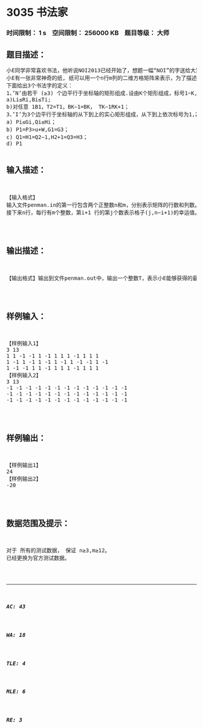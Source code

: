 # 3035 书法家   
### 时间限制： 1 s&nbsp;&nbsp;&nbsp;&nbsp;空间限制： 256000 KB&nbsp;&nbsp;&nbsp;&nbsp;题目等级： 大师  
## 题目描述：  

<pre>
小E同学非常喜欢书法，他听说NOI2013已经开始了，想题一幅“NOI”的字送给大家。
小E有一张非常神奇的纸, 纸可以用一个n行m列的二维方格矩阵来表示，为了描述方便，我们定义矩阵左下角方格坐标为(1,1)，右上角方格坐标为(m,n);矩阵的每个方格有一个整数的幸运值。在格子上面写字可以增加大家的幸运度，幸运度的大小恰好是所有被笔写到的方格的幸运值之和。现在你要在上面写上’N’, ’O’, ’I’三个字母。
下面给出3个书法字的定义：
1、’N’由若干 (≥3) 个边平行于坐标轴的矩形组成.设由K个矩形组成，标号1~K,第i个矩形的左下角方格坐标设为(Li,Bi),右上角设为(Ri,Ti),要求满足：
a)Li≤Ri,Bi≤Ti;
b)对任意 1<i≤K，有 Li=Ri−1+1；
c)对任意 3≤i<K，有 Bi−1−1≤Ti≤Ti−1，Bi≤Bi−1；
d)B2>B1，T2=T1，BK−1=BK， TK−1<TK；
2、’O’由一个大矩形A，挖去一个小矩形B得到，这两个矩形的边都平行于坐标轴。设大矩形A左下角的方格坐标为(u,v),长为W，宽为H，则小矩形B满足左下角方格坐标为(u+1,v+1),长W-2，宽H-2；要求满足：
a) W≥3,H≥3；
b) u>RK+1；
3、’I’为3个边平行于坐标轴的从下到上的实心矩形组成，从下到上依次标号为1,2,3，第i个矩形的左下角格子坐标设为(Pi,Qi),右上角格子坐标设为(Gi,Hi);要求满足：
a) Pi≤Gi,Qi≤Hi；
b) P1=P3>u+W,G1=G3；
c) Q1=H1=Q2−1,H2+1=Q3=H3；
d) P1<P2≤G2<G1.
下图是一个’N’, ’O’, ’I’的例子。
另外，所有画的图形均不允许超过纸张的边界。现在小E想要知道，他能画出的最大幸运度是多少。

</pre>
  
  
## 输入描述：  

<pre>
【输入格式】  
输入文件penman.in的第一行包含两个正整数n和m，分别表示矩阵的行数和列数。  
接下来n行，每行有m个整数，第i+1 行的第j个数表示格子(j,n−i+1)的幸运值。
</pre>
  
  
## 输出描述：  

<pre>
【输出格式】输出到文件penman.out中，输出一个整数T，表示小E能够获得的最大幸运度。
</pre>
  
  
## 样例输入：  

<pre>
【样例输入1】  
3 13  
1 1 -1 -1 1 -1 1 1 1 -1 1 1 1  
1 -1 1 -1 1 -1 1 -1 1 -1 -1 1 -1  
1 -1 -1 1 1 -1 1 1 1 -1 1 1 1
【样例输入2】  
3 13  
-1 -1 -1 -1 -1 -1 -1 -1 -1 -1 -1 -1 -1  
-1 -1 -1 -1 -1 -1 -1 -1 -1 -1 -1 -1 -1  
-1 -1 -1 -1 -1 -1 -1 -1 -1 -1 -1 -1 -1
</pre>
  
  
## 样例输出：  

<pre>
【样例输出1】  
24
【样例输出2】
-20
</pre>
  
  
## 数据范围及提示：  

<pre>
对于 所有的测试数据， 保证 n≥3,m≥12。
已经更换为官方测试数据。
</pre>
  
  
***  

##### AC: 43  
##### WA: 18  
##### TLE: 4  
##### MLE: 6  
##### RE: 3  
